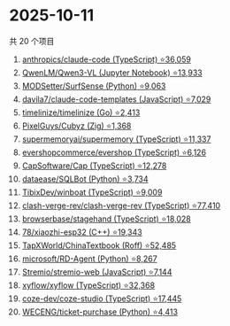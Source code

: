 # 2025-10-11

共 20 个项目

<!-- BEGIN GITHUB -->
<!-- 最后更新时间 2025-10-11 20:14:34 +0800 -->
1. [anthropics/claude-code (TypeScript) ⭐36,059](https://github.com/anthropics/claude-code)
1. [QwenLM/Qwen3-VL (Jupyter Notebook) ⭐13,933](https://github.com/QwenLM/Qwen3-VL)
1. [MODSetter/SurfSense (Python) ⭐9,063](https://github.com/MODSetter/SurfSense)
1. [davila7/claude-code-templates (JavaScript) ⭐7,029](https://github.com/davila7/claude-code-templates)
1. [timelinize/timelinize (Go) ⭐2,413](https://github.com/timelinize/timelinize)
1. [PixelGuys/Cubyz (Zig) ⭐1,368](https://github.com/PixelGuys/Cubyz)
1. [supermemoryai/supermemory (TypeScript) ⭐11,337](https://github.com/supermemoryai/supermemory)
1. [evershopcommerce/evershop (TypeScript) ⭐6,126](https://github.com/evershopcommerce/evershop)
1. [CapSoftware/Cap (TypeScript) ⭐12,278](https://github.com/CapSoftware/Cap)
1. [dataease/SQLBot (Python) ⭐3,734](https://github.com/dataease/SQLBot)
1. [TibixDev/winboat (TypeScript) ⭐9,009](https://github.com/TibixDev/winboat)
1. [clash-verge-rev/clash-verge-rev (TypeScript) ⭐77,410](https://github.com/clash-verge-rev/clash-verge-rev)
1. [browserbase/stagehand (TypeScript) ⭐18,028](https://github.com/browserbase/stagehand)
1. [78/xiaozhi-esp32 (C++) ⭐19,343](https://github.com/78/xiaozhi-esp32)
1. [TapXWorld/ChinaTextbook (Roff) ⭐52,485](https://github.com/TapXWorld/ChinaTextbook)
1. [microsoft/RD-Agent (Python) ⭐8,267](https://github.com/microsoft/RD-Agent)
1. [Stremio/stremio-web (JavaScript) ⭐7,144](https://github.com/Stremio/stremio-web)
1. [xyflow/xyflow (TypeScript) ⭐32,368](https://github.com/xyflow/xyflow)
1. [coze-dev/coze-studio (TypeScript) ⭐17,445](https://github.com/coze-dev/coze-studio)
1. [WECENG/ticket-purchase (Python) ⭐4,413](https://github.com/WECENG/ticket-purchase)
<!-- END GITHUB -->